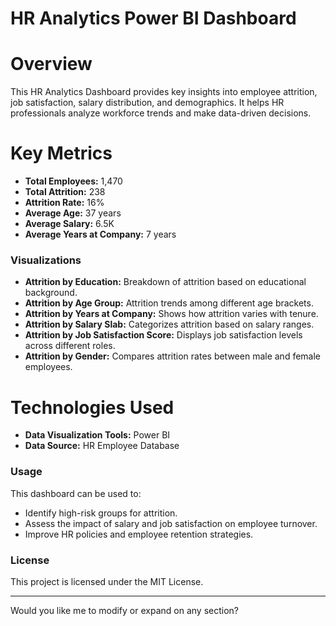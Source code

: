 # HR Analytics Power BI Dashboard

# Overview
This HR Analytics Dashboard provides key insights into employee attrition, job satisfaction, salary distribution, and demographics. It helps HR professionals analyze workforce trends and make data-driven decisions.

# Key Metrics
- **Total Employees:** 1,470  
- **Total Attrition:** 238  
- **Attrition Rate:** 16%  
- **Average Age:** 37 years  
- **Average Salary:** 6.5K  
- **Average Years at Company:** 7 years  

### Visualizations
- **Attrition by Education:** Breakdown of attrition based on educational background.
- **Attrition by Age Group:** Attrition trends among different age brackets.
- **Attrition by Years at Company:** Shows how attrition varies with tenure.
- **Attrition by Salary Slab:** Categorizes attrition based on salary ranges.
- **Attrition by Job Satisfaction Score:** Displays job satisfaction levels across different roles.
- **Attrition by Gender:** Compares attrition rates between male and female employees.

# Technologies Used
- **Data Visualization Tools:** Power BI 
- **Data Source:** HR Employee Database

### Usage
This dashboard can be used to:
- Identify high-risk groups for attrition.
- Assess the impact of salary and job satisfaction on employee turnover.
- Improve HR policies and employee retention strategies.


### License
This project is licensed under the MIT License.

---

Would you like me to modify or expand on any section?
